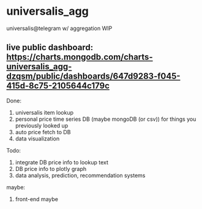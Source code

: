 # universalis_agg

universalis@telegram w/ aggregation WIP

live public dashboard: https://charts.mongodb.com/charts-universalis_agg-dzqsm/public/dashboards/647d9283-f045-415d-8c75-2105644c179c
---

Done:
1. universalis item lookup
1. personal price time series DB (maybe mongoDB (or csv)) for things you previously looked up
1. auto price fetch to DB
1. data visualization

Todo:
1. integrate DB price info to lookup text
1. DB price info to plotly graph
1. data analysis, prediction, recommendation systems

maybe:
1. front-end maybe
